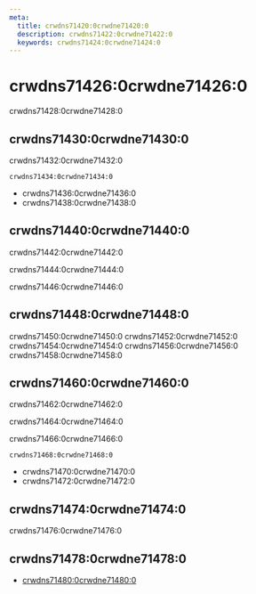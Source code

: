 ```yaml
---
meta:
  title: crwdns71420:0crwdne71420:0
  description: crwdns71422:0crwdne71422:0
  keywords: crwdns71424:0crwdne71424:0
---
```


# crwdns71426:0crwdne71426:0

crwdns71428:0crwdne71428:0

<entry-ad />

## crwdns71430:0crwdne71430:0

crwdns71432:0crwdne71432:0

`crwdns71434:0crwdne71434:0`

- crwdns71436:0crwdne71436:0
- crwdns71438:0crwdne71438:0

## crwdns71440:0crwdne71440:0

crwdns71442:0crwdne71442:0

  crwdns71444:0crwdne71444:0

  crwdns71446:0crwdne71446:0

## crwdns71448:0crwdne71448:0

crwdns71450:0crwdne71450:0
<alert type="success">crwdns71452:0crwdne71452:0</alert>
<alert type="info">crwdns71454:0crwdne71454:0</alert>
<alert type="warning">crwdns71456:0crwdne71456:0</alert>
<alert type="error">crwdns71458:0crwdne71458:0</alert>

## crwdns71460:0crwdne71460:0

crwdns71462:0crwdne71462:0

  crwdns71464:0crwdne71464:0

  crwdns71466:0crwdne71466:0

  `crwdns71468:0crwdne71468:0`

- crwdns71470:0crwdne71470:0
- crwdns71472:0crwdne71472:0

## crwdns71474:0crwdne71474:0

crwdns71476:0crwdne71476:0

## crwdns71478:0crwdne71478:0

- [crwdns71480:0crwdne71480:0]()

<backmatter />
